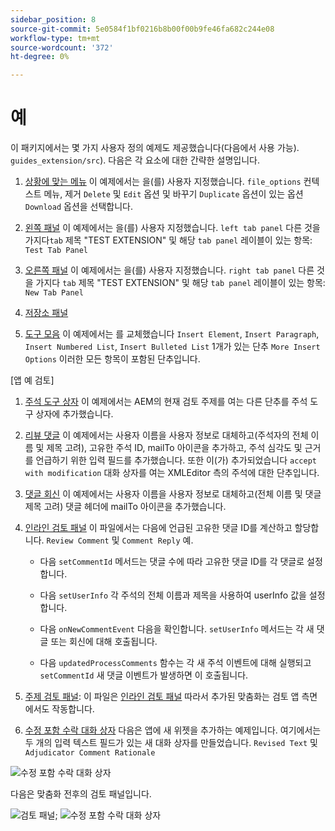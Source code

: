 ```yaml
---
sidebar_position: 8
source-git-commit: 5e0584f1bf0216b8b00f00b9fe46fa682c244e08
workflow-type: tm+mt
source-wordcount: '372'
ht-degree: 0%

---
```



# 예

이 패키지에서는 몇 가지 사용자 정의 예제도 제공했습니다(다음에서 사용 가능). `guides_extension/src`). 다음은 각 요소에 대한 간략한 설명입니다.

1. [상황에 맞는 메뉴](./../../src/file_options.ts)
이 예제에서는 을(를) 사용자 지정했습니다. `file_options` 컨텍스트 메뉴, 제거 `Delete` 및 `Edit` 옵션 및 바꾸기 `Duplicate` 옵션이 있는 옵션 `Download` 옵션을 선택합니다.

2. [왼쪽 패널](../../src/left_panel_container.ts)
이 예제에서는 을(를) 사용자 지정했습니다. `left tab panel` 다른 것을 가지다`tab` 제목 &quot;TEST EXTENSION&quot; 및 해당 `tab panel` 레이블이 있는 항목: `Test Tab Panel`

3. [오른쪽 패널](../../src/right_panel_container.ts)
이 예제에서는 을(를) 사용자 지정했습니다. `right tab panel` 다른 것을 가지다 `tab` 제목 &quot;TEST EXTENSION&quot; 및 해당 `tab panel` 레이블이 있는 항목: `New Tab Panel`

4. [저장소 패널](../../src/repository_panel.ts)

5. [도구 모음](../../src/toolbar.ts)
이 예제에서는 를 교체했습니다 `Insert Element`, `Insert Paragraph`, `Insert Numbered List`, `Insert Bulleted List` 1개가 있는 단추 `More Insert Options` 이러한 모든 항목이 포함된 단추입니다.

[앱 예 검토]

1. [주석 도구 상자](../../src/review_app_examples/annotation_extension.ts)
이 예제에서는 AEM의 현재 검토 주제를 여는 다른 단추를 주석 도구 상자에 추가했습니다.

2. [리뷰 댓글](../../src/review_app_examples/review_comment.ts)
이 예제에서는 사용자 이름을 사용자 정보로 대체하고(주석자의 전체 이름 및 제목 고려), 고유한 주석 ID, mailTo 아이콘을 추가하고, 주석 심각도 및 근거를 언급하기 위한 입력 필드를 추가했습니다.
또한 이(가) 추가되었습니다 `accept with modification` 대화 상자를 여는 XMLEditor 측의 주석에 대한 단추입니다.

3. [댓글 회신](../../src/review_app_examples/comment_reply.ts)
이 예제에서는 사용자 이름을 사용자 정보로 대체하고(전체 이름 및 댓글 제목 고려) 댓글 헤더에 mailTo 아이콘을 추가했습니다.

4. [인라인 검토 패널](../../src/review_app_examples/inline_review_panel.ts)
이 파일에서는 다음에 언급된 고유한 댓글 ID를 계산하고 할당합니다. `Review Comment` 및 `Comment Reply` 예.
   - 다음 `setCommentId` 메서드는 댓글 수에 따라 고유한 댓글 ID를 각 댓글로 설정합니다.

   - 다음 `setUserInfo` 각 주석의 전체 이름과 제목을 사용하여 userInfo 값을 설정합니다.

   - 다음 `onNewCommentEvent` 다음을 확인합니다. `setUserInfo` 메서드는 각 새 댓글 또는 회신에 대해 호출됩니다.

   - 다음 `updatedProcessComments` 함수는 각 새 주석 이벤트에 대해 실행되고 `setCommentId` 새 댓글 이벤트가 발생하면 이 호출됩니다.

5. [주제 검토 패널](../../src/review_app_examples/topic_reviews.ts): 이 파일은 [인라인 검토 패널](../../src/review_app_examples/inline_review_panel.ts) 따라서 추가된 맞춤화는 검토 앱 측면에서도 작동합니다.

6. [수정 포함 수락 대화 상자](../../src/review_app_examples/accept_with_modification_dialog.ts)
다음은 앱에 새 위젯을 추가하는 예제입니다. 여기에서는 두 개의 입력 텍스트 필드가 있는 새 대화 상자를 만들었습니다. `Revised Text` 및 `Adjudicator Comment Rationale`

![수정 포함 수락 대화 상자](./imgs/accept_with_modification_dialogue.png)

다음은 맞춤화 전후의 검토 패널입니다.

![검토 패널;](./imgs/review_panel.png)
![수정 포함 수락 대화 상자](./imgs/customised_review_panel.png)

